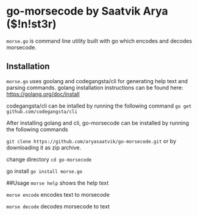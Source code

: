 # go-morsecode by Saatvik Arya ($!n!st3r)
`morse.go` is command line utility built with go which encodes and decodes morsecode.

## Installation
`morse.go` uses goolang and codegangsta/cli for generating help text and parsing commands.
golang installation instructions can be found here: 
https://golang.org/doc/install

codegangsta/cli can be intalled by running the following command
`go get github.com/codegangsta/cli`

After installing golang and cli, go-morsecode can be installed by running the following commands

`git clone https://github.com/aryasaatvik/go-morsecode.git` or by downloading it as zip archive.

change directory
`cd go-morsecode`

go install
`go install morse.go`

##Usage
`morse help` shows the help text

`morse encode` encodes text to morsecode

`morse decode` decodes morsecode to text
